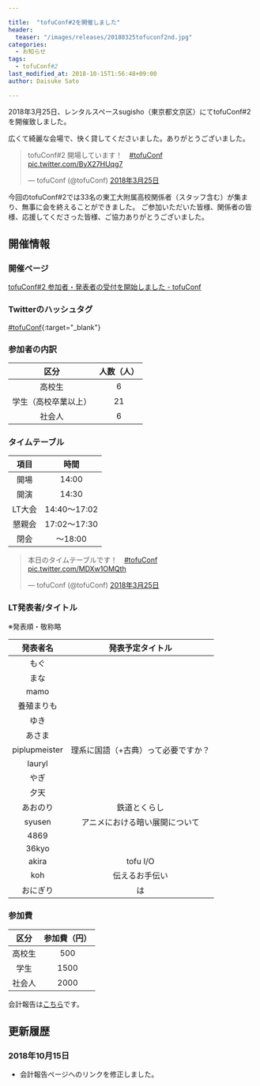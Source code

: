 ```yaml
---

title:  "tofuConf#2を開催しました"
header:
  teaser: "/images/releases/20180325tofuconf2nd.jpg"
categories: 
  - お知らせ
tags:
  - tofuConf#2
last_modified_at: 2018-10-15T1:56:48+09:00
author: Daisuke Sato

---
```


2018年3月25日、レンタルスペースsugisho（東京都文京区）にてtofuConf#2を開催致しました。


広くて綺麗な会場で、快く貸してくださいました。ありがとうございました。
<blockquote class="twitter-tweet" data-lang="ja"><p lang="ja" dir="ltr">tofuConf#2 開場しています！　<a href="https://twitter.com/hashtag/tofuConf?src=hash&amp;ref_src=twsrc%5Etfw">#tofuConf</a> <a href="https://t.co/ByX27HUqg7">pic.twitter.com/ByX27HUqg7</a></p>&mdash; tofuConf (@tofuConf) <a href="https://twitter.com/tofuConf/status/977776294849953792?ref_src=twsrc%5Etfw">2018年3月25日</a></blockquote>
<script async src="https://platform.twitter.com/widgets.js" charset="utf-8"></script>

今回のtofuConf#2では33名の東工大附属高校関係者（スタッフ含む）が集まり、無事に会を終えることができました。
ご参加いただいた皆様、関係者の皆様、応援してくださった皆様、ご協力ありがとうございました。

## 開催情報

### 開催ページ

[tofuConf#2 参加者・発表者の受付を開始しました - tofuConf](https://tofuconf.club/2018-02-24/2nd-tofuconf-general.html)

### Twitterのハッシュタグ

[#tofuConf](https://twitter.com/hashtag/tofuConf){:target="_blank"}


### 参加者の内訳

| 区分 | 人数（人） |
|:----:|:----------:|
| 高校生 | 6 |
| 学生（高校卒業以上） | 21 |
| 社会人 | 6 |

### タイムテーブル

| 項目 | 時間 |
|:----:|:----:|
| 開場 | 14:00 |
| 開演 | 14:30 | 
| LT大会 | 14:40～17:02 |
| 懇親会 | 17:02～17:30 |
| 閉会 | ～18:00 |

<blockquote class="twitter-tweet" data-lang="ja"><p lang="ja" dir="ltr">本日のタイムテーブルです！　<a href="https://twitter.com/hashtag/tofuConf?src=hash&amp;ref_src=twsrc%5Etfw">#tofuConf</a> <a href="https://t.co/MDXw1OMQth">pic.twitter.com/MDXw1OMQth</a></p>&mdash; tofuConf (@tofuConf) <a href="https://twitter.com/tofuConf/status/977792867249762306?ref_src=twsrc%5Etfw">2018年3月25日</a></blockquote>
<script async src="https://platform.twitter.com/widgets.js" charset="utf-8"></script>


### LT発表者/タイトル

※発表順・敬称略

| 発表者名 | 発表予定タイトル |
|:--------:|:----------------------:|
| もぐ |  |
| まな |  |
| mamo |  |
| 養殖まりも |  |
| ゆき |  |
| あさま |  |
| piplupmeister | 理系に国語（+古典）って必要ですか？ |
| lauryl |  |
| やぎ |  |
| 夕天 |  |
| あおのり | 鉄道とくらし |
| syusen | アニメにおける暗い展開について |
| 4869 |  |
| 36kyo |  |
| akira | tofu I/O |
| koh | 伝えるお手伝い |
| おにぎり | は |


### 参加費

| 区分 | 参加費（円） |
|:----:|:------------:|
| 高校生 | 500 |
| 学生 | 1500 |
| 社会人 | 2000 |

会計報告は[こちら](/2018-03-25/financial-report.html)です。

## 更新履歴

### 2018年10月15日

* 会計報告ページへのリンクを修正しました。
